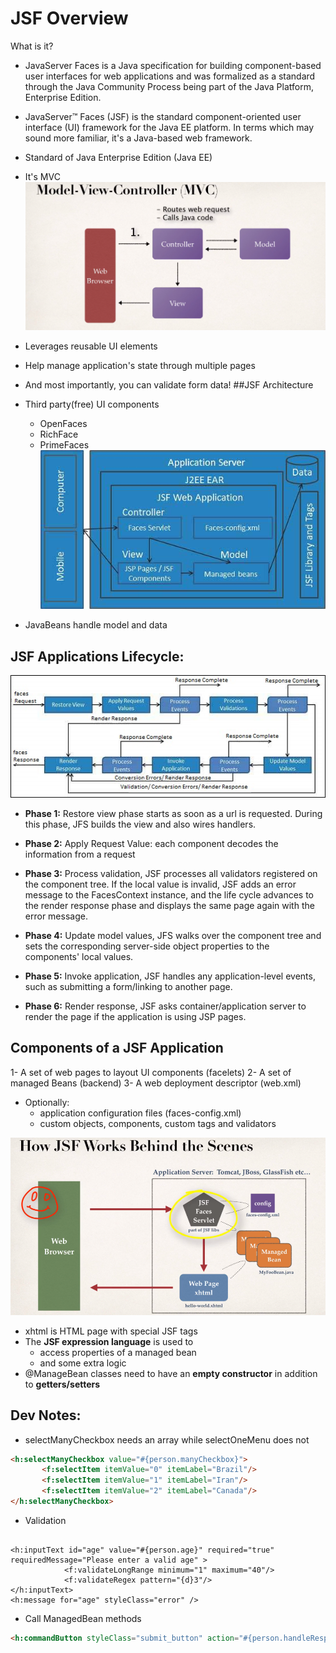 # JSF Overview
What is it?
* JavaServer Faces is a Java specification for building component-based user interfaces for web applications and was formalized as a standard through the Java Community Process being part of the Java Platform, Enterprise Edition.
* JavaServer™ Faces (JSF) is the standard component-oriented user interface (UI) framework for the Java EE platform. In terms which may sound more familiar, it's a Java-based web framework.
* Standard of Java Enterprise Edition (Java EE)
* It's MVC
![picture 2](./images/d1f106557ff21f7e319af17f626a96f856e039d7442612dda2e5215339839fd0.png)  

* Leverages reusable UI elements
* Help manage application's state through multiple pages
* And most importantly, you can validate form data!
##JSF Architecture

* Third party(free) UI components
    * OpenFaces
    * RichFace
    * PrimeFaces
![picture 1](./images/7ce04f7fa825a323c71022c610cc1f27dbbb0fe5d6465a1050d90a7c538a377f.png)  

* JavaBeans handle model and data

## JSF Applications Lifecycle:

![picture 4](./images/0ad59a1cad10bd897d10a4b0e1dead88d41d369970f4eaa307037f86cda8a7e5.png)  

* **Phase 1:** Restore view phase starts as soon as a url is requested. During this phase, JFS builds the view and also wires handlers.

* **Phase 2:** Apply Request Value: each component decodes the information from a request

* **Phase 3:** Process validation, JSF processes all validators registered on the component tree. 
If the local value is invalid, JSF adds an error message to the FacesContext instance, and the life cycle advances to the render response phase and displays the same page again with the error message.

* **Phase 4:** Update model values, JFS walks over the component tree and sets the corresponding server-side object properties to the components' local values. 

* **Phase 5:** Invoke application, JSF handles any application-level events, such as submitting a form/linking to another page.

* **Phase 6:** Render response, JSF asks container/application server to render the page if the application is using JSP pages. 

## Components of a JSF Application
1- A set of web pages to layout UI components (facelets)
2- A set of managed Beans (backend)
3- A web deployment descriptor (web.xml)
* Optionally:
    * application configuration files (faces-config.xml)
    * custom objects, components, custom tags and validators
    
![picture 5](./images/30c53ab73f477b66b2bf5cdcacc32c1885141d353713dea35c58729d573d0670.png)  


* xhtml is HTML page with special JSF tags
* The **JSF expression language** is used to
    * access properties of a managed bean
    * and some extra logic
 * @ManageBean classes need to have an **empty constructor** in addition to **getters/setters**
 
 
 
 ## Dev Notes:
 * selectManyCheckbox needs an array while selectOneMenu does not
 ```html
<h:selectManyCheckbox value="#{person.manyCheckbox}">
        <f:selectItem itemValue="0" itemLabel="Brazil"/>
        <f:selectItem itemValue="1" itemLabel="Iran"/>
        <f:selectItem itemValue="2" itemLabel="Canada"/>
</h:selectManyCheckbox>
``` 
* Validation
```xhtml

<h:inputText id="age" value="#{person.age}" required="true" requiredMessage="Please enter a valid age" >
            <f:validateLongRange minimum="1" maximum="40"/>
            <f:validateRegex pattern="{d}3"/>
</h:inputText>
<h:message for="age" styleClass="error" />
```

* Call ManagedBean methods
```html
<h:commandButton styleClass="submit_button" action="#{person.handleResponse()}" value="Submit"/>
```